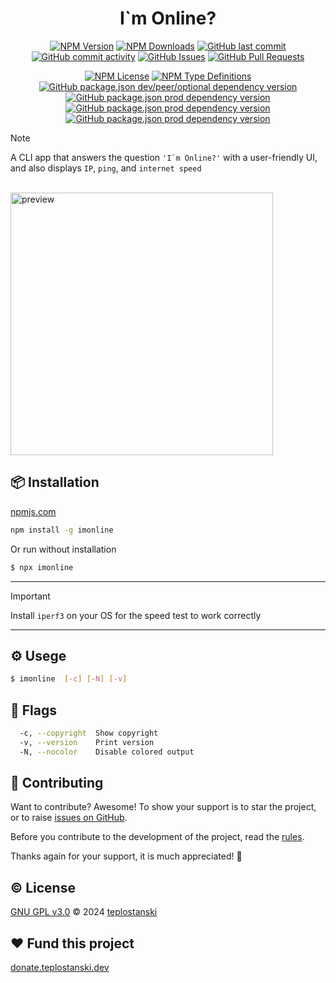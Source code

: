 <div align='center'>
  <h1>I`m Online?</h1>

[<img alt="NPM Version" src="https://img.shields.io/npm/v/imonline?style=flat-square&color=%23907ad6">](https://www.npmjs.com/package/imonline)
[<img alt="NPM Downloads" src="https://img.shields.io/npm/dw/imonline?style=flat-square&color=%23a8e8d6">](https://www.npmjs.com/package/imonline)
[<img alt="GitHub last commit" src="https://img.shields.io/github/last-commit/teplostanski/imonline?style=flat-square&color=eda4ff">](https://github.com/teplostanski/imonline)
[<img alt="GitHub commit activity" src="https://img.shields.io/github/commit-activity/m/teplostanski/imonline?style=flat-square&color=%23eda4ff">](https://github.com/teplostanski/imonline)
[<img alt="GitHub Issues" src="https://img.shields.io/github/issues/teplostanski/imonline?style=flat-square&color=%23a8d0fa">](https://github.com/teplostanski/imonline/issues)
[<img alt="GitHub Pull Requests" src="https://img.shields.io/github/issues-pr/teplostanski/imonline?style=flat-square&color=%23a8d0fa">](https://github.com/teplostanski/imonline/pulls)

[<img alt="NPM License" src="https://img.shields.io/npm/l/imonline?style=flat-square&color=d2f898">](https://github.com/teplostanski/imonline/blob/main/LICENSE.md)
[<img alt="NPM Type Definitions" src="https://img.shields.io/npm/types/imonline?style=flat-square&color=b8d0eb">](https://github.com/teplostanski/imonline)
[<img alt="GitHub package.json dev/peer/optional dependency version" src="https://img.shields.io/github/package-json/dependency-version/teplostanski/imonline/dev/oclif?style=flat-square&color=%23ffeb91">](https://github.com/teplostanski/imonline/blob/main/package.json)
[<img alt="GitHub package.json prod dependency version" src="https://img.shields.io/github/package-json/dependency-version/teplostanski/imonline/%40oclif%2Fcore?style=flat-square&color=%23ffeb91">](https://github.com/teplostanski/imonline/blob/main/package.json)
[<img alt="GitHub package.json prod dependency version" src="https://img.shields.io/github/package-json/dependency-version/teplostanski/imonline/ink?style=flat-square&color=%23ff91c7">](https://github.com/teplostanski/imonline/blob/main/package.json)
[<img alt="GitHub package.json prod dependency version" src="https://img.shields.io/github/package-json/dependency-version/teplostanski/imonline/react?style=flat-square&color=%23ff91c7">](https://github.com/teplostanski/imonline/blob/main/package.json)
</div>

> [!NOTE]
> A CLI app that answers the question <code>'I`m Online?'</code> with a user-friendly UI, and also displays <code>IP</code>, <code>ping</code>, and <code>internet speed</code>

<!--
> [!NOTE]
> Useful information that users should know, even when skimming content.

> [!TIP]
> Helpful advice for doing things better or more easily.

> [!IMPORTANT]
> Key information users need to know to achieve their goal.

> [!WARNING]
> Urgent info that needs immediate user attention to avoid problems.

> [!CAUTION]
> Advises about risks or negative outcomes of certain actions.
-->
  
  <br>
  
  <img src="https://raw.githubusercontent.com/teplostanski/imonline/main/preview_app.gif" alt="preview" width="420"/>

## 📦 Installation

[npmjs.com](https://www.npmjs.com/package/imonline)

```bash
npm install -g imonline
```

Or run without installation

```bash
$ npx imonline
```

---

> [!IMPORTANT]
> Install <code>iperf3</code> on your OS for the speed test to work correctly

---

## ⚙️ Usege

```bash
$ imonline  [-c] [-N] [-v]
```

## 🚩 Flags

```bash
  -c, --copyright  Show copyright
  -v, --version    Print version
  -N, --nocolor    Disable colored output
```

## 🤝 Contributing

Want to contribute? Awesome! To show your support is to star the project, or to raise [issues on GitHub](https://github.com/teplostanski/imonline/issues).

Before you contribute to the development of the project, read the [rules](https://github.com/teplostanski/imonline/blob/main/CONTRIBUTING.md).

Thanks again for your support, it is much appreciated! 🙏

<h2> © License</h2>
<a href="https://github.com/teplostanski/imonline/blob/main/LICENSE.md">GNU GPL v3.0</a> © 2024 <a href="https://github.com/teplostanski">teplostanski</a>

<h2>❤ Fund this project</h2>
<a href="https://donate.teplostanski.dev" target="_blank">donate.teplostanski.dev</a>
